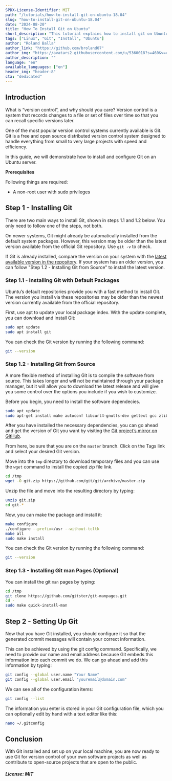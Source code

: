 ```yaml
---
SPDX-License-Identifier: MIT
path: "/tutorials/how-to-install-git-on-ubuntu-18.04"
slug: "how-to-install-git-on-ubuntu-18.04"
date: "2024-08-20"
title: "How To Install Git on Ubuntu"
short_description: "This tutorial explains how to install git on Ubuntu"
tags: ["Linux", "Git", "Install", "Ubuntu"]
author: "Roland Balla"
author_link: "https://github.com/broland07"
author_img: "https://avatars2.githubusercontent.com/u/5360018?s=460&v=4"
author_description: ""
language: "en"
available_languages: ["en"]
header_img: "header-8"
cta: "dedicated"
---
```


## Introduction

What is “version control”, and why should you care? Version control is a system that records changes to a file or set of files over time so that you can recall specific versions later.

One of the most popular version control systems currently available is Git. Git is a free and open source distributed version control system designed to handle everything from small to very large projects with speed and efficiency.

In this guide, we will demonstrate how to install and configure Git on an Ubuntu server.

**Prerequisites**

Following things are required:

* A non-root user with sudo privileges

## Step 1 - Installing Git

There are two main ways to install Git, shown in steps 1.1 and 1.2 below. You only need to follow one of the steps, not both.

On newer systems, Git might already be automatically installed from the default system packages. However, this version may be older than the latest version available from the official Git repository. Use `git -v` to check.

If Git is already installed, compare the version on your system with the [latest available version in the repository](https://github.com/git/git/tags). If your system has an older version, you can follow "Step 1.2 - Installing Git from Source" to install the latest version.

### Step 1.1 - Installing Git with Default Packages

Ubuntu’s default repositories provide you with a fast method to install Git. The version you install via these repositories may be older than the newest version currently available from the official repository.

First, use apt to update your local package index. With the update complete, you can download and install Git:

```bash
sudo apt update
sudo apt install git
```

You can check the Git version by running the following command:

```bash
git --version
```

### Step 1.2 - Installing Git from Source

A more flexible method of installing Git is to compile the software from source. This takes longer and will not be maintained through your package manager, but it will allow you to download the latest release and will give you some control over the options you include if you wish to customize.

Before you begin, you need to install the software dependecies.

```bash
sudo apt update
sudo apt-get install make autoconf libcurl4-gnutls-dev gettext gcc zlib1g-dev unzip
```

After you have installed the necessary dependencies, you can go ahead and get the version of Git you want by visiting the [Git project’s mirror on GitHub](https://github.com/git/git).

From here, be sure that you are on the `master` branch. Click on the Tags link and select your desired Git version.

Move into the `tmp` directory to download temporary files and you can use the `wget` command to install the copied zip file link.

```bash
cd /tmp
wget -O git.zip https://github.com/git/git/archive/master.zip
```

Unzip the file and move into the resulting directory by typing:

```bash
unzip git.zip
cd git-*
```

Now, you can make the package and install it:

```bash
make configure
./configure --prefix=/usr --without-tcltk
make all
sudo make install
```

You can check the Git version by running the following command:

```bash
git --version
```

### Step 1.3 - Installing Git man Pages (Optional)

You can install the git `man` pages by typing:

```bash
cd /tmp
git clone https://github.com/gitster/git-manpages.git
cd -
sudo make quick-install-man
```

## Step 2 - Setting Up Git

Now that you have Git installed, you should configure it so that the generated commit messages will contain your correct information.

This can be achieved by using the git config command. Specifically, we need to provide our name and email address because Git embeds this information into each commit we do. We can go ahead and add this information by typing:

```bash
git config --global user.name "Your Name"
git config --global user.email "youremail@domain.com"
```

We can see all of the configuration items:

```bash
git config --list
```

The information you enter is stored in your Git configuration file, which you can optionally edit by hand with a text editor like this:

```bash
nano ~/.gitconfig
```

## Conclusion

With Git installed and set up on your local machine, you are now ready to use Git for version control of your own software projects as well as contribute to open-source projects that are open to the public.

##### License: MIT

<!---

Contributors's Certificate of Origin

By making a contribution to this project, I certify that:

(a) The contribution was created in whole or in part by me and I have
    the right to submit it under the license indicated in the file; or

(b) The contribution is based upon previous work that, to the best of my
    knowledge, is covered under an appropriate license and I have the
    right under that license to submit that work with modifications,
    whether created in whole or in part by me, under the same license
    (unless I am permitted to submit under a different license), as
    indicated in the file; or

(c) The contribution was provided directly to me by some other person
    who certified (a), (b) or (c) and I have not modified it.

(d) I understand and agree that this project and the contribution are
    public and that a record of the contribution (including all personal
    information I submit with it, including my sign-off) is maintained
    indefinitely and may be redistributed consistent with this project
    or the license(s) involved.

Signed-off-by: Roland Balla <balla.roland96@gmail.com>

-->
